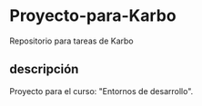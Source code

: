 # Proyecto-para-Karbo
Repositorio para tareas de Karbo

## descripción
Proyecto para el curso: "Entornos de desarrollo".
